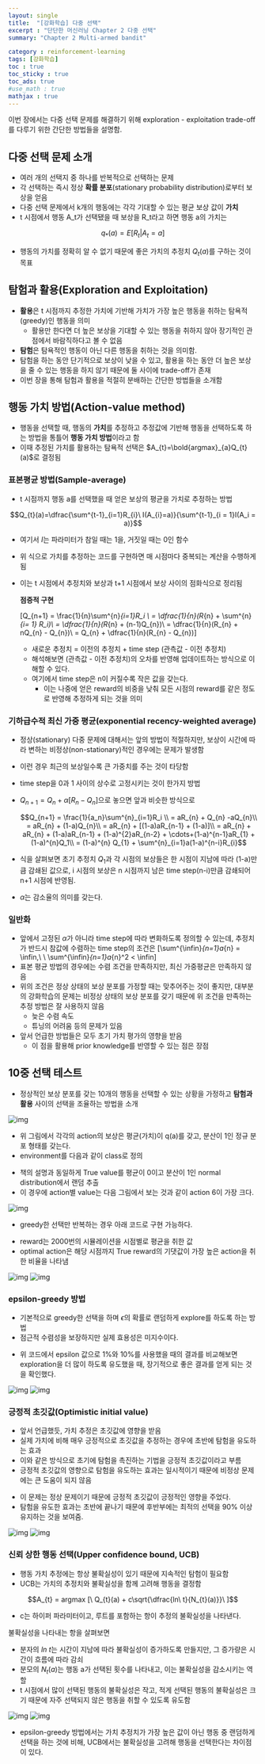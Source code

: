 ```yaml
---
layout: single
title:  "[강화학습] 다중 선택"
excerpt : "단단한 머신러닝 Chapter 2 다중 선택"
summary: "Chapter 2 Multi-armed bandit"

category : reinforcement-learning
tags: [강화학습]
toc : true
toc_sticky : true
toc_ads: true
#use_math : true
mathjax : true
---
```


이번 장에서는 다중 선택 문제를 해결하기 위해 exploration - exploitation trade-off를 다루기 위한 간단한 방법들을 설명함.  

## 다중 선택 문제 소개

- 여러 개의 선택지 중 하나를 반복적으로 선택하는 문제
- 각 선택하는 즉시 정상 **확률 분포**(stationary probability distribution)로부터 보상을 얻음
- 다중 선택 문제에서 k개의 행동에는 각각 기대할 수 있는 평균 보상 값이 **가치**
- t 시점에서 행동 A_t가 선택됐을 때 보상을 R_t라고 하면 행동 a의 가치는

$$q_{*}(a) = E[R_{t} | A_{t} =a]$$

- 행동의 가치를 정확히 알 수 없기 때문에 좋은 가치의 추정치 $Q_{t}(a)$를 구하는 것이 목표


## 탐험과 활용(Exploration and Exploitation)

- **활용**은 t 시점까지 추정한 가치에 기반해 가치가 가장 높은 행동을 취하는 탐욕적(greedy)인 행동을 의미
    - 활용만 한다면 더 높은 보상을 기대할 수 있는 행동을 취하지 않아 장기적인 관점에서 바람직하다고 볼 수 없음
- **탐험**은 탐욕적인 행동이 아닌 다른 행동을 취하는 것을 의미함.
- 탐험을 하는 동안 단기적으로 보상이 낮을 수 있고, 활용을 하는 동안 더 높은 보상을 줄 수 있는 행동을 하지 않기 때문에 둘 사이에 trade-off가 존재
- 이번 장을 통해 탐험과 활용을 적절히 분배하는 간단한 방법들을 소개함

## 행동 가치 방법(Action-value method)

- 행동을 선택할 때, 행동의 **가치**를 추정하고 추정값에 기반해 행동을 선택하도록 하는 방법을 통틀어 **행동 가치 방법**이라고 함
- 이때 추정된 가치를 활용하는 탐욕적 선택은 $A_{t}=\bold{argmax}_{a}Q_{t}(a)$로 결정됨


### 표본평균 방법(Sample-average)

- t 시점까지 행동 a를 선택했을 때 얻은 보상의 평균을 가치로 추정하는 방법

$$Q_{t}(a)=\dfrac{\sum^{t-1}_{i=1}R_{i}\ I(A_{i}=a)}{\sum^{t-1}_{i = 1}I(A_i = a)}$$

- 여기서 $I$는 파라미터가 참일 때는 1을, 거짓일 때는 0인 함수
- 위 식으로 가치를 추정하는 코드를 구현하면 매 시점마다 중복되는 계산을 수행하게 됨
- 이는 t 시점에서 추정치와 보상과 t+1 시점에서 보상 사이의 점화식으로 정리됨

    **점증적 구현**

    \[Q_{n+1} = \frac{1}{n}\sum^{n}_{i=1}R_i \\
    = \dfrac{1}{n}(R_{n} + \sum^{n}_{i= 1} R_i)\\
    = \dfrac{1}{n}(R_{n} + (n-1)Q_{n})\\
    = \dfrac{1}{n}(R_{n} + nQ_{n} - Q_{n})\\
    = Q_{n} + \dfrac{1}{n}(R_{n} - Q_{n})\]

    - 새로운 추정치 = 이전의 추정치 + time step (관측값 - 이전 추정치)
    - 해석해보면 (관측값 - 이전 추정치)의 오차를 반영해 업데이트하는 방식으로 이해할 수 있다.
    - 여기에서 time step은 n이 커질수록 작은 값을 갖는다.
        - 이는 나중에 얻은 reward의 비중을 낮춰 모든 시점의 reward를 같은 정도로 반영해 추정하게 되는 것을 의미

### 기하급수적 최신 가중 평균(exponential recency-weighted average)

- 정상(stationary) 다중 문제에 대해서는 앞의 방법이 적절하지만, 보상이 시간에 따라 변하는 비정상(non-stationary)적인 경우에는 문제가 발생함
- 이런 경우 최근의 보상일수록 큰 가중치를 주는 것이 타당함
- time step을 0과 1 사이의 상수로 고정시키는 것이 한가지 방법
- $Q_{n+1} = Q_{n} + \alpha [R_{n} - Q_{n}]$으로 놓으면 앞과 비슷한 방식으로

    $$Q_{n+1} = \frac{1}{a_n}\sum^{n}_{i=1}R_i \\
    = aR_{n} + Q_{n} -aQ_{n}\\
    = aR_{n} + (1-a)Q_{n}\\
    = aR_{n} + [(1-a)aR_{n-1} + (1-a)]\\
    = aR_{n} + aR_{n} + (1-a)aR_{n-1} + (1-a)^{2}aR_{n-2} + \cdots+(1-a)^{n-1}aR_{1} + (1-a)^{n}Q_1\\
    = (1-a)^{n} Q_{1} + \sum^{n}_{i=1}a(1-a)^{n-i}R_{i}$$
- 식을 살펴보면 초기 추정치 $Q_{1}$과 각 시점의 보상들은 한 시점이 지남에 따라 (1-a)만큼 감쇄된 값으로, i 시점의 보상은 n 시점까지 남은 time step(n-i)만큼 감쇄되어 n+1 시점에 반영됨.
- $\alpha$는 감소율의 의미를 갖는다.


### 일반화

- 앞에서 고정된 $\alpha$가 아니라 time step에 따라 변화하도록 정의할 수 있는데, 추정치가 반드시 참값에 수렴하는 time step의 조건은
 \[\sum^{\infin}_{n=1}a_{n} = \infin,\ \   \sum^{\infin}_{n=1}a_{n}^2 < \infin\]
- 표본 평균 방법의 경우에는 수렴 조건을 만족하지만, 최신 가중평균은 만족하지 않음
- 위의 조건은 정상 상태의 보상 분포를 가정할 때는 맞추어주는 것이 좋지만, 대부분의 강화학습의 문제는 비정상 상태의 보상 분포를 갖기 때문에 위 조건을 만족하는 추정 방법은 잘 사용하지 않음
    - 늦은 수렴 속도
    - 튜닝의 어려움 등의 문제가 있음
- 앞서 언급한 방법들은 모두 초기 가치 평가의 영향을 받음
    - 이 점을 활용해 prior knowledge를 반영할 수 있는 점은 장점



## 10중 선택 테스트

- 정상적인 보상 분포를 갖는 10개의 행동을 선택할 수 있는 상황을 가정하고 **탐험과 활용** 사이의 선택을 조율하는 방법을 소개

![img]({{site.url}}/assets/img/multi_bandit.png)


- 위 그림에서 각각의 action의 보상은 평균(가치)이 q(a)를 갖고, 분산이 1인 정규 분포 형태를 갖는다.
- environment를 다음과 같이 class로 정의

<script src="https://gist.github.com/hyeonchan523/6baa6b01a4a50475c8a4643b1a9bd28b.js"></script>

- 책의 설명과 동일하게 True value를 평균이 0이고 분산이 1인 normal distribution에서 랜덤 추출
- 이 경우에 action별 value는 다음 그림에서 보는 것과 같이 action 6이 가장 크다.

![img]({{site.url}}/assets/img/True_values.png)

- greedy한 선택만 반복하는 경우 아래 코드로 구현 가능하다.
<script src="https://gist.github.com/hyeonchan523/e798133134054a2d4ec5b8706dfff6a4.js"></script>

- reward는 2000번의 시뮬레이션을 시점별로 평균을 취한 값
- optimal action은 해당 시점까지 True reward의 기댓값이 가장 높은 action을 취한 비율을 나타냄

![img]({{site.url}}/assets/img/reward1.png)
![img]({{site.url}}/assets/img/action1.png)
### epsilon-greedy 방법

- 기본적으로 greedy한 선택을 하며 $\epsilon$의 확률로 랜덤하게 explore를 하도록 하는 방법
- 점근적 수렴성을 보장하지만 실제 효용성은 미지수이다.

<script src="https://gist.github.com/hyeonchan523/927486386a402ecc5592550e1e2b30d6.js"></script>

- 위 코드에서 epsilon 값으로 1%와 10%를 사용했을 때의 결과를 비교해보면 exploration을 더 많이 하도록 유도했을 때, 장기적으로 좋은 결과를 얻게 되는 것을 확인했다.

![img]({{site.url}}/assets/img/reward2.png)
![img]({{site.url}}/assets/img/action2.png)

### 긍정적 초깃값(Optimistic initial value)

- 앞서 언급했듯, 가치 추정은 초깃값에 영향을 받음
- 실제 가치에 비해 매우 긍정적으로 초깃값을 추정하는 경우에 초반에 탐험을 유도하는 효과
- 이와 같은 방식으로 초기에 탐험을 촉진하는 기법을 긍정적 초깃값이라고 부름
- 긍정적 초깃값의 영향으로 탐험을 유도하는 효과는 일시적이기 때문에 비정상 문제에는 큰 도움이 되지 않음

<script src="https://gist.github.com/hyeonchan523/94dbefc3bf2c59e9d027ee2650c1e145.js"></script>

- 이 문제는 정상 문제이기 때문에 긍정적 초깃값이 긍정적인 영향을 주었다.
- 탐험을 유도한 효과는 초반에 끝나기 때문에 후반부에는 최적의 선택을 90% 이상 유지하는 것을 보여줌.

![img]({{site.url}}/assets/img/reward3.png)
![img]({{site.url}}/assets/img/action3.png)

### 신뢰 상한 행동 선택(Upper confidence bound, UCB)

- 행동 가치 추정에는 항상 불확실성이 있기 때문에 지속적인 탐험이 필요함
- UCB는 가치의 추정치와 불확실성을 함께 고려해 행동을 결정함

$$A_{t} = argmax [\ Q_{t}(a) + c\sqrt{\dfrac{ln\  t}{N_{t}(a)}}\ ]$$

- c는 하이퍼 파라미터이고, 루트를 포함하는 항이 추정의 불확실성을 나타낸다.

불확실성을 나타내는 항을 살펴보면

- 분자의 $ln\ t$는 시간이 지남에 따라 불확실성이 증가하도록 만들지만, 그 증가량은 시간이 흐름에 따라 감쇠
- 분모의 $N_t(a)$는 행동 a가 선택된 횟수를 나타내고, 이는 불확실성을 감소시키는 역할
- t 시점에서 많이 선택된 행동의 불확실성은 작고, 적게 선택된 행동의 불확실성은 크기 때문에 자주 선택되지 않은 행동을 취할 수 있도록 유도함

<script src="https://gist.github.com/hyeonchan523/3546da1edc81fe6423a381b0c9cfc434.js"></script>

![img]({{site.url}}/assets/img/reward4.png)
![img]({{site.url}}/assets/img/action4.png)

- epsilon-greedy 방법에서는 가치 추정치가 가장 높은 값이 아닌 행동 중 랜덤하게 선택을 하는 것에 비해, UCB에서는 불확실성을 고려해 행동을 선택한다는 차이점이 있다.